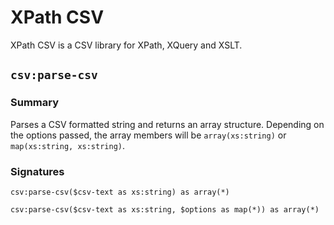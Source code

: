 # XPath CSV

XPath CSV is a CSV library for XPath, XQuery and XSLT.

## `csv:parse-csv`

### Summary

Parses a CSV formatted string and returns an array
structure. Depending on the options passed, the array members will be
`array(xs:string)` or `map(xs:string, xs:string)`.

### Signatures

```
csv:parse-csv($csv-text as xs:string) as array(*)
```

```
csv:parse-csv($csv-text as xs:string, $options as map(*)) as array(*)
```
